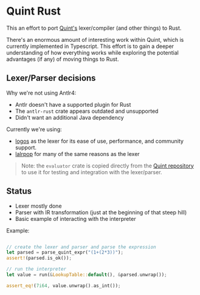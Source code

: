 # Quint Rust

This an effort to port [Quint's](https://quint-lang.org/) lexer/compiler (and other things) to Rust.  

There's an enormous amount of interesting work within Quint, which is currently implemented
in Typescript. This effort is to gain a deeper understanding of how everything works while exploring the potential advantages (if any) of moving things to Rust.

## Lexer/Parser decisions

Why we're not using Antlr4:
* Antlr doesn't have a supported plugin for Rust
* The `antlr-rust` crate appears outdated and unsupported
* Didn't want an additional Java dependency
   
Currently we're using:
* [logos](https://logos.maciej.codes/intro.html) as the lexer for its ease of use, performance, and community support.
* [lalrpop](https://lalrpop.github.io/lalrpop/)  for many of the same reasons as the lexer

> Note: the `evaluator` crate is copied directly from the [Quint repository](https://github.com/informalsystems/quint/tree/main/evaluator) to use it for testing and integration with the lexer/parser.

## Status
* Lexer mostly done
* Parser with IR transformation (just at the beginning of that steep hill)
* Basic example of interacting with the interpreter

Example:
```rust

// create the lexer and parser and parse the expression
let parsed = parse_quint_expr("(1+(2*3))");
assert!(parsed.is_ok());

// run the interpreter
let value = run(&LookupTable::default(), &parsed.unwrap());

assert_eq!(7i64, value.unwrap().as_int());
```



